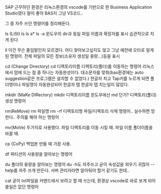 SAP 근무하던 환경은 
리눅스환경의
vscode를 기반으로 한 Business Application Studio였다
말이 좋아 BAS지 그냥 VS코드..

그 중 자주 쓰던 명령어를 정리해둔다.

ls (LiSt)
ls
ls a*
ls -a
윈도우의 dir과 동일 파일 이름과 확장자를 표시
습관적으로 치게 된다

ll
이건 무슨 줄임말인지 모르겠다. 어디 찾아보고싶지도 않고 그냥 예전에 오타로 알게된 명령어.
전체 파일의 모든 정보(소유자 생성일 용량...)등을 표시

cd (Change Directory)
cd 디렉토리이름
디렉토리(폴더)를 이동하는 명령어
리눅스에서 맘에 드는 점 중 하나는 자동완성이다.
대소문자를 맞춰(bas환경에는 auto suggestion같은 프로그램은 설치할 수 없었다.) 한글자 치고 Tap키를 누르게 되면 폴더명이나 파일명이 자동완성되어 한글자 탭 한글자 탭 치는일이 많았다.

mkdir (MaKe DIRectory)
mkdir 디렉토리이름
윈도우에선 md 던가? 디렉토리(폴더) 생성 명령어

rm(ReMove)
rm 파일명
rm -rf 디렉토리명
파일/디렉토리 삭제 명령어..
실수하면 망한다.. 주의를 해야 하는 명령어

mv(MoVe)
두가지로 사용했다. 파일 디렉토리를 이동 시킬 때.
파일 이름 폴더이름을 바꿀 때.

cp (CoPy)
백업본 만들 때 가끔 사용.

df
파티션의 사용량을 알아보는 명령어

du
폴더의 용량을 알아보는 명령어
du -h도 자주쓰고 굳이 속성값을 외우기 귀찮아 --help를 자주 쓰게 만든다.
서버 관리자라면 알아둬야 할거 같기도 한데..

cat
굳이 txt파일을 커맨드에서 보려고 할 때 쓰는데, 환경상 vscode로 바로 보게 되어 쓸일은 없던 명령어

